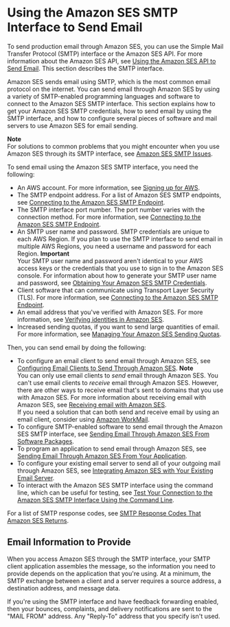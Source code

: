 # Using the Amazon SES SMTP Interface to Send Email<a name="send-email-smtp"></a>

To send production email through Amazon SES, you can use the Simple Mail Transfer Protocol \(SMTP\) interface or the Amazon SES API\. For more information about the Amazon SES API, see [Using the Amazon SES API to Send Email](send-email-api.md)\. This section describes the SMTP interface\.

Amazon SES sends email using SMTP, which is the most common email protocol on the internet\. You can send email through Amazon SES by using a variety of SMTP\-enabled programming languages and software to connect to the Amazon SES SMTP interface\. This section explains how to get your Amazon SES SMTP credentials, how to send email by using the SMTP interface, and how to configure several pieces of software and mail servers to use Amazon SES for email sending\.

**Note**  
For solutions to common problems that you might encounter when you use Amazon SES through its SMTP interface, see [Amazon SES SMTP Issues](troubleshoot-smtp.md)\. 

To send email using the Amazon SES SMTP interface, you need the following:
+ An AWS account\. For more information, see [Signing up for AWS](sign-up-for-aws.md)\.
+ The SMTP endpoint address\. For a list of Amazon SES SMTP endpoints, see [Connecting to the Amazon SES SMTP Endpoint](smtp-connect.md)\.
+ The SMTP interface port number\. The port number varies with the connection method\. For more information, see [Connecting to the Amazon SES SMTP Endpoint](smtp-connect.md)\.
+ An SMTP user name and password\. SMTP credentials are unique to each AWS Region\. If you plan to use the SMTP interface to send email in multiple AWS Regions, you need a username and password for each Region\.
**Important**  
Your SMTP user name and password aren't identical to your AWS access keys or the credentials that you use to sign in to the Amazon SES console\. For information about how to generate your SMTP user name and password, see [Obtaining Your Amazon SES SMTP Credentials](smtp-credentials.md)\.
+ Client software that can communicate using Transport Layer Security \(TLS\)\. For more information, see [Connecting to the Amazon SES SMTP Endpoint](smtp-connect.md)\.
+ An email address that you've verified with Amazon SES\. For more information, see [Verifying identities in Amazon SES](verify-addresses-and-domains.md)\.
+ Increased sending quotas, if you want to send large quantities of email\. For more information, see [Managing Your Amazon SES Sending Quotas](manage-sending-quotas.md)\.

Then, you can send email by doing the following:
+ To configure an email client to send email through Amazon SES, see [Configuring Email Clients to Send Through Amazon SES](configure-email-client.md)\.
**Note**  
You can only use email clients to *send* email through Amazon SES\. You can't use email clients to *receive* email through Amazon SES\. However, there are other ways to receive email that's sent to domains that you use with Amazon SES\. For more information about receiving email with Amazon SES, see [Receiving email with Amazon SES](receiving-email.md)\.  
If you need a solution that can both send and receive email by using an email client, consider using [Amazon WorkMail](https://aws.amazon.com/workmail)\.
+ To configure SMTP\-enabled software to send email through the Amazon SES SMTP interface, see [Sending Email Through Amazon SES From Software Packages](send-email-smtp-software-package.md)\.
+ To program an application to send email through Amazon SES, see [Sending Email Through Amazon SES From Your Application](send-email-smtp-app.md)\.
+ To configure your existing email server to send all of your outgoing mail through Amazon SES, see [Integrating Amazon SES with Your Existing Email Server](send-email-smtp-existing-server.md)\.
+ To interact with the Amazon SES SMTP interface using the command line, which can be useful for testing, see [Test Your Connection to the Amazon SES SMTP Interface Using the Command Line](send-email-smtp-client-command-line.md)\.

For a list of SMTP response codes, see [SMTP Response Codes That Amazon SES Returns](troubleshoot-smtp.md#troubleshoot-smtp-response-codes)\.

## Email Information to Provide<a name="smtp-parameters"></a>

When you access Amazon SES through the SMTP interface, your SMTP client application assembles the message, so the information you need to provide depends on the application that you're using\. At a minimum, the SMTP exchange between a client and a server requires a source address, a destination address, and message data\.

If you're using the SMTP interface and have feedback forwarding enabled, then your bounces, complaints, and delivery notifications are sent to the "MAIL FROM" address\. Any "Reply\-To" address that you specify isn't used\.